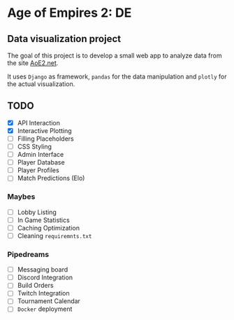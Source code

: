 # Age of Empires 2: DE
## Data visualization project

The goal of this project is to develop a small web app to analyze data from the site [AoE2.net](www.aoe2.net).

It uses `Django` as framework, `pandas` for the data manipulation and `plotly` for the actual visualization.

## TODO

 - [x] API Interaction
 - [x] Interactive Plotting
 - [ ] Filling Placeholders
 - [ ] CSS Styling
 - [ ] Admin Interface
 - [ ] Player Database
 - [ ] Player Profiles
 - [ ] Match Predictions (Elo)

### Maybes

- [ ] Lobby Listing
- [ ] In Game Statistics
- [ ] Caching Optimization
- [ ] Cleaning `requiremnts.txt`

### Pipedreams

 - [ ] Messaging board
 - [ ] Discord Integration
 - [ ] Build Orders
 - [ ] Twitch Integration
 - [ ] Tournament Calendar
 - [ ] `Docker` deployment
